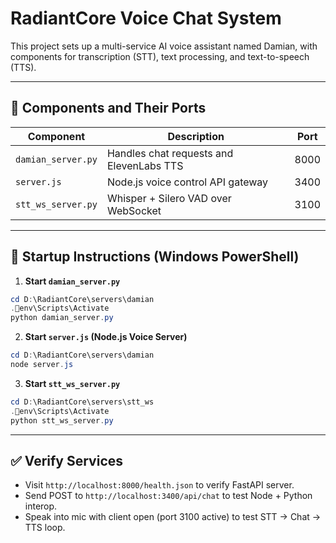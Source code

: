 # RadiantCore Voice Chat System

This project sets up a multi-service AI voice assistant named Damian, with components for transcription (STT), text processing, and text-to-speech (TTS).

---

## 🧠 Components and Their Ports

| Component              | Description                         | Port  |
|------------------------|-------------------------------------|--------|
| `damian_server.py`     | Handles chat requests and ElevenLabs TTS | 8000   |
| `server.js`            | Node.js voice control API gateway   | 3400   |
| `stt_ws_server.py`     | Whisper + Silero VAD over WebSocket | 3100   |

---

## 🚀 Startup Instructions (Windows PowerShell)

1. **Start `damian_server.py`**

```powershell
cd D:\RadiantCore\servers\damian
.env\Scripts\Activate
python damian_server.py
```

2. **Start `server.js` (Node.js Voice Server)**

```powershell
cd D:\RadiantCore\servers\damian
node server.js
```

3. **Start `stt_ws_server.py`**

```powershell
cd D:\RadiantCore\servers\stt_ws
.env\Scripts\Activate
python stt_ws_server.py
```

---

## ✅ Verify Services

- Visit `http://localhost:8000/health.json` to verify FastAPI server.
- Send POST to `http://localhost:3400/api/chat` to test Node + Python interop.
- Speak into mic with client open (port 3100 active) to test STT -> Chat -> TTS loop.
